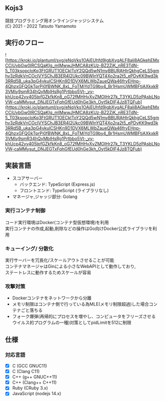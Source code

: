 ## Kojs3
競技プログラミング用オンラインジャッジシステム  
(C) 2021 - 2022 Tatsuto Yamamoto

## 実行のフロー

![https://kroki.io/plantuml/svg/eNqVks1OAjEUhfd9igbXvgALF8alj8AGkehEMxCCiUvbGw0IRCSQaKIg_mIMwwJHMCA8zKUz-BZ2ZiK_nRE3TdN-5_T03ksopcloKq3FtGRUT1OECkIToY2QQd5wN1myBBURAHlrQkhgCeLS5gmhv3zRdkVnCOcIVYSChJB3ER4I2Ukc09BWInYQT4Xo2ra2t5_ePDyKK9wd3k3RRd5B_uka3pG4vkulCSHKn9D1DVX6MLWbZaueQWa46fryEHnp-4QhzxGFQGkTprPi0fBWNK_8xL_FoTMiYdTG9by4_Br1HsmUWMBFtjAXkxkR3VMiy9smR34hQyMbIHsRg1Prtbbo5Vt-_yy-khUcp42yy405lpfGZkfkKn8_oG72fMHHvXvZMOIHr27k_T3YKLD5zPAsbLNoVW-caMMysut_DNJEGTxFqhGfEUd0hGe3kh_Oyt5kDlF4Jz8TQFub](https://kroki.io/plantuml/svg/eNqVks1OAjEUhfd9igbXvgALF8alj8AGkehEMxCCiUvbGw0IRCSQaKIg_mIMwwJHMCA8zKUz-BZ2ZiK_nRE3TdN-5_T03ksopcloKq3FtGRUT1OECkIToY2QQd5wN1myBBURAHlrQkhgCeLS5gmhv3zRdkVnCOcIVYSChJB3ER4I2Ukc09BWInYQT4Xo2ra2t5_ePDyKK9wd3k3RRd5B_uka3pG4vkulCSHKn9D1DVX6MLWbZaueQWa46fryEHnp-4QhzxGFQGkTprPi0fBWNK_8xL_FoTMiYdTG9by4_Br1HsmUWMBFtjAXkxkR3VMiy9smR34hQyMbIHsRg1Prtbbo5Vt-_yy-khUcp42yy405lpfGZkfkKn8_oG72fMHHvXvZMOIHr27k_T3YKLD5zPAsbLNoVW-caMMysut_DNJEGTxFqhGfEUd0hGe3kh_Oyt5kDlF4Jz8TQFub)

## 実装言語
- スコアサーバー
    - バックエンド: TypeScript (Express.js)
    - フロントエンド: TypeScript (ライブラリなし)
- マネージャ,ジャッジ部分: Golang

### 実行コンテナ制御

コード実行環境はDocker(コンテナ型仮想環境)を利用  
実行コンテナの作成,起動,削除などの操作はGo向けDocker公式ライブラリを利用  

### キューイング/ 分散化
実行サーバーを冗長化/スケールアウトさせることが可能  
コンテナマネージャはGinによる小さなWebAPIとして動作しており,  
ステートレスに動作するためスケールが容易

### 攻撃対策
- Dockerコンテナをネットワークから分離
- メモリ制限はコンテナ側で行っている為MLE(メモリ制限超過)した場合コンテナごと落ちる
- フォーク爆弾(再帰的にプロセスを増やし、コンピュータをフリーズさせるウイルス的プログラムの一種)対策としてpidLimitを512に制限

## 仕様
### 対応言語

- [x]  C (GCC GNUC11)
- [x]  C (Clang C11)
- [x]  C++ (g++ GNUC++11)
- [x]  C++ (Clang++ C++11)
- [x]  Ruby (CRuby 3.x)
- [x]  JavaScript (nodejs 14.x)
